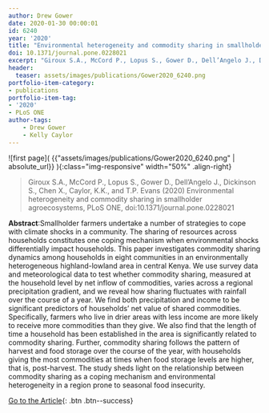 ```yaml
---
author: Drew Gower  
date: 2020-01-30 00:00:01   
id: 6240
year: '2020'
title: "Environmental heterogeneity and commodity sharing in smallholder agroecosystems"
doi: 10.1371/journal.pone.0228021
excerpt: "Giroux S.A., McCord P., Lopus S., Gower D., Dell’Angelo J., Dickinson S., Chen X., Caylor, K.K., and T.P. Evans (2020) Environmental heterogeneity and commodity sharing in smallholder agroecosystems, PLoS ONE, doi:10.1371/journal.pone.0228021"
header:
  teaser: assets/images/publications/Gower2020_6240.png
portfolio-item-category:
- publications
portfolio-item-tag:
- '2020'
- PLoS ONE
author-tags:
    - Drew Gower
    - Kelly Caylor
---
```


![first page]( {{"assets/images/publications/Gower2020_6240.png" | absolute_url}} ){:class="img-responsive" width="50%" .align-right}


> Giroux S.A., McCord P., Lopus S., Gower D., Dell’Angelo J., Dickinson S., Chen X., Caylor, K.K., and T.P. Evans (2020) Environmental heterogeneity and commodity sharing in smallholder agroecosystems, PLoS ONE, doi:10.1371/journal.pone.0228021


**Abstract**:Smallholder farmers undertake a number of strategies to cope with climate shocks in a community. The sharing of resources across households constitutes one coping mechanism when environmental shocks differentially impact households. This paper investigates commodity sharing dynamics among households in eight communities in an environmentally heterogeneous highland-lowland area in central Kenya. We use survey data and meteorological data to test whether commodity sharing, measured at the household level by net inflow of commodities, varies across a regional precipitation gradient, and we reveal how sharing fluctuates with rainfall over the course of a year. We find both precipitation and income to be significant predictors of households’ net value of shared commodities. Specifically, farmers who live in drier areas with less income are more likely to receive more commodities than they give. We also find that the length of time a household has been established in the area is significantly related to commodity sharing. Further, commodity sharing follows the pattern of harvest and food storage over the course of the year, with households giving the most commodities at times when food storage levels are higher, that is, post-harvest. The study sheds light on the relationship between commodity sharing as a coping mechanism and environmental heterogeneity in a region prone to seasonal food insecurity.

[Go to the Article](https://journals.plos.org/plosone/article?id=10.1371/journal.pone.0228021){: .btn .btn--success}
